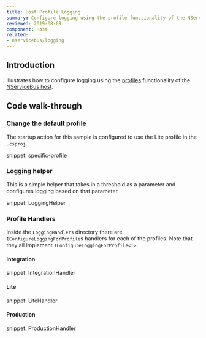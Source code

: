 ```yaml
---
title: Host Profile Logging
summary: Configure logging using the profile functionality of the NServiceBus host.
reviewed: 2019-08-09
component: Host
related:
- nservicebus/logging
---
```



## Introduction

Illustrates how to configure logging using the [profiles](/nservicebus/hosting/nservicebus-host/profiles.md) functionality of the [NServiceBus host](/nservicebus/hosting/nservicebus-host/).


## Code walk-through


### Change the default profile

The startup action for this sample is configured to use the Lite profile in the `.csproj`.

snippet: specific-profile


### Logging helper

This is a simple helper that takes in a threshold as a parameter and configures logging based on that parameter.

snippet: LoggingHelper


### Profile Handlers

Inside the `LoggingHandlers` directory there are `IConfigureLoggingForProfile`s handlers for each of the profiles. Note that they all implement `IConfigureLoggingForProfile<T>`.


#### Integration

snippet: IntegrationHandler


#### Lite

snippet: LiteHandler


#### Production

snippet: ProductionHandler